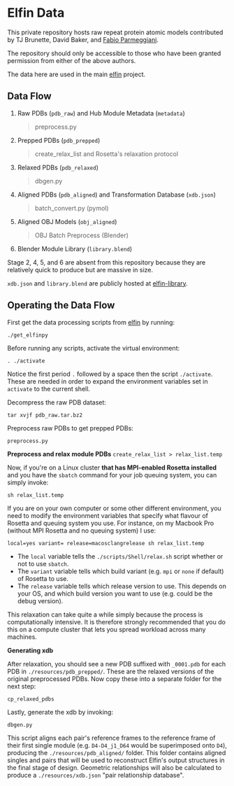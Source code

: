 # Elfin Data

This private repository hosts raw repeat protein atomic models contributed by TJ Brunette, David Baker, and [Fabio Parmeggiani](https://github.com/parmef).

The repository should only be accessible to those who have been granted permission from either of the above authors.

The data here are used in the main [elfin](https://github.com/joy13975/elfin) project.


## Data Flow

1. Raw PDBs (`pdb_raw`) and Hub Module Metadata (`metadata`)

   > preprocess.py

2. Prepped PDBs (`pdb_prepped`)

   > create_relax_list and Rosetta's relaxation protocol

3. Relaxed PDBs (`pdb_relaxed`)
   
   > dbgen.py

4. Aligned PDBs (`pdb_aligned`) and Transformation Database (`xdb.json`)

   > batch_convert.py (pymol)

5. Aligned OBJ Models (`obj_aligned`)
   
   > OBJ Batch Preprocess (Blender)

6. Blender Module Library (`library.blend`)

Stage 2, 4, 5, and 6 are absent from this repository because they are relatively quick to produce but are massive in size.

`xdb.json` and `library.blend` are publicly hosted at [elfin-library](https://github.com/joy13975/elfin-library).

## Operating the Data Flow

First get the data processing scripts from [elfin](https://github.com/joy13975/elfin) by running:

`./get_elfinpy`

Before running any scripts, activate the virtual environment:

`. ./activate`

Notice the first period `.` followed by a space then the script `./activate`. These are needed in order to expand the environment variables set in `activate` to the current shell.

Decompress the raw PDB dataset:

`tar xvjf pdb_raw.tar.bz2`

Preprocess raw PDBs to get prepped PDBs:

`preprocess.py`

**Preprocess and relax module PDBs**
`create_relax_list > relax_list.temp`

Now, if you're on a Linux cluster **that has MPI-enabled Rosetta installed** and you have the ```sbatch``` command for your job queuing system, you can simply invoke:

```
sh relax_list.temp
```

If you are on your own computer or some other different environment, you need to modify the environment variables that specify what flavour of Rosetta and queuing system you use. For instance, on my Macbook Pro (without MPI Rosetta and no queuing system) I use:
```
local=yes variant= release=macosclangrelease sh relax_list.temp
```

 - The ```local``` variable tells the ```./scripts/Shell/relax.sh``` script whether or not to use ```sbatch```.
 - The ```variant``` variable tells which build variant (e.g. ```mpi``` or ```none``` if default) of Rosetta to use. 
 - The ```release``` variable tells which release version to use. This depends on your OS, and which build version you want to use (e.g. could be the debug version).

This relaxation can take quite a while simply because the process is computationally intensive. It is therefore strongly recommended that you do this on a compute cluster that lets you spread workload across many machines. 

**Generating xdb**

After relaxation, you should see a new PDB suffixed with ```_0001.pdb``` for each PDB in ```./resources/pdb_prepped/```. These are the relaxed versions of the original preprocessed PDBs. Now copy these into a separate folder for the next step:
```
cp_relaxed_pdbs
```

Lastly, generate the xdb by invoking: 
```
dbgen.py
```

This script aligns each pair's reference frames to the reference frame of their first single module (e.g. ```D4-D4_j1_D64``` would be superimposed onto ```D4```), producing the ```./resources/pdb_aligned/``` folder. This folder contains aligned singles and pairs that will be used to reconstruct Elfin's output structures in the final stage of design. Geometric relationships will also be calculated to produce a ```./resources/xdb.json``` "pair relationship database".